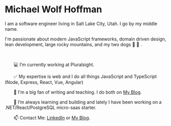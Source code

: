 # Michael Wolf Hoffman 

<p>
I am a software engineer living in Salt Lake City, Utah. I go by my middle name.

I'm passionate about modern JavaScript frameworks, domain driven design, lean development, large rocky mountains, and my two dogs :dog:  :dog: .
</p>

<br/>


&nbsp;&nbsp;&nbsp;&nbsp;&nbsp;&nbsp;  💻 I’m currently working at Pluralsight.
 
&nbsp;&nbsp;&nbsp;&nbsp;&nbsp;&nbsp;  :white_check_mark: My expertise is web and I do all things JavaScript and TypeScript (Node, Express, React, Vue, Angular)
 
&nbsp;&nbsp;&nbsp;&nbsp;&nbsp;&nbsp;  📝 I'm a big fan of writing and teaching. I do both on [My Blog](https://codewithwolf.com/).
 
&nbsp;&nbsp;&nbsp;&nbsp;&nbsp;&nbsp;  🔎 I’m always learning and building and lately I have been working on a .NET/React/PostgreSQL micro-saas starter.
    
&nbsp;&nbsp;&nbsp;&nbsp;&nbsp;&nbsp;   📫 Contact Me: [LinkedIn](https://www.linkedin.com/in/mwhoffman/) or [My Blog](https://codewithwolf.com/).
